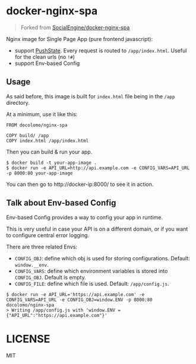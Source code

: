 # docker-nginx-spa

> Forked from [SocialEngine/docker-nginx-spa](https://github.com/SocialEngine/docker-nginx-spa)

Nginx image for Single Page App (pure frontend javascript):

- support [PushState](https://developer.mozilla.org/en-US/docs/Web/API/History_API). Every request is routed to `/app/index.html`. Useful for the clean urls (no `!#`)
- support Env-based Config

## Usage

As said before, this image is built for `index.html` file being in the `/app` directory.

At a minimum, use it like this:

```
FROM docolomo/nginx-spa

COPY build/ /app
COPY index.html /app/index.html
```

Then you can build & run your app.

```
$ docker build -t your-app-image .
$ docker run -e API_URL=http://api.example.com -e CONFIG_VARS=API_URL -p 8000:80 your-app-image
```

You can then go to http://docker-ip:8000/ to see it in action.

## Talk about Env-based Config

Env-based Config provides a way to config your app in runtime.

This is very useful in case your API is on a different domain, or if you want to configure central error logging.

There are three related Envs:

- `CONFIG_OBJ`: define which obj is used for storing configurations. Default: `window.__env`.
- `CONFIG_VARS`: define which environment variables is stored into `CONFIG_OBJ`. Default is empty.
- `CONFIG_FILE`: define which file is used. Default: `/app/config.js`.

```
$ docker run -e API_URL='https://api.example.com' -e CONFIG_VARS=API_URL -e CONFIG_OBJ=window.ENV -p 8000:80 docolomo/nginx-spa
> Writing /app/config.js with 'window.ENV = {"API_URL":"https://api.example.com"}'
```

# LICENSE

MIT
